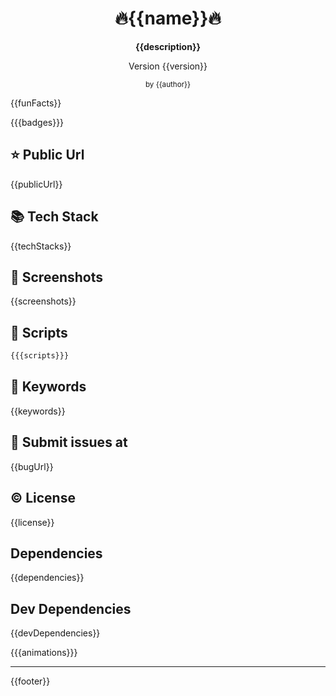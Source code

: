 <div style="text-align:center">
<h1>🔥{{name}}🔥</h1>
<b>{{description}}</b>
<p>Version {{version}}</p>
<small>by {{author}}</small>
</div>

{{funFacts}}

{{{badges}}}

## ⭐ Public Url

{{publicUrl}}

## 📚 Tech Stack

{{techStacks}}

## 📸 Screenshots

{{screenshots}}

## 📜 Scripts

```sh
{{{scripts}}}
```

## 🔑 Keywords

{{keywords}}

## 👾 Submit issues at

{{bugUrl}}

## ©️ License

{{license}}

## Dependencies

{{dependencies}}

## Dev Dependencies

{{devDependencies}}

{{{animations}}}

<hr/>
{{footer}}
